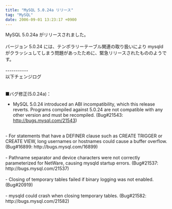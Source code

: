 ```yaml
---
title: "MySQL 5.0.24a リリース"
tag: "MySQL"
date: 2006-09-01 13:23:17 +0900
---
```


MySQL 5.0.24a がリリースされました。<br>
<br>
バージョン 5.0.24 には、テンポラリーテーブル関連の取り扱いにより mysqld がクラッシュしてしまう問題があったために、緊急リリースされたもののようです。<br>
<br>
-----------<br>
以下チェンジログ<br>
<br>
<br>
■バグ修正(5.0.24a)：<br>
- MySQL 5.0.24 introduced an ABI incompatibility, which this release reverts. Programs compiled against 5.0.24 are not compatible with any other version and must be recompiled. (Bug#21543: http://bugs.mysql.com/21543)<br>
<br>
- For statements that have a DEFINER clause such as CREATE TRIGGER or CREATE VIEW, long usernames or hostnames could cause a buffer overflow. (Bug#16899: http://bugs.mysql.com/16899)<br>
<br>
- Pathname separator and device characters were not correctly parameterized for NetWare, causing mysqld startup errors. (Bug#21537: http://bugs.mysql.com/21537)<br>
<br>
- Closing of temporary tables failed if binary logging was not enabled. (Bug#20919) <br>
<br>
- mysqld could crash when closing temporary tables. (Bug#21582: http://bugs.mysql.com/21582)<br>
<br>
<br>
<br>
